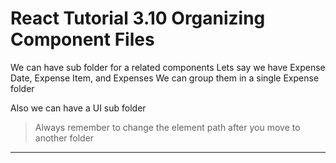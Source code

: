 # React Tutorial 3.10 Organizing Component Files

We can have sub folder for a related components
Lets say we have Expense Date, Expense Item, and Expenses
We can group them in a single Expense folder


Also we can have a UI sub folder


>Always remember to change the element path after you move to another folder

<hr/>

